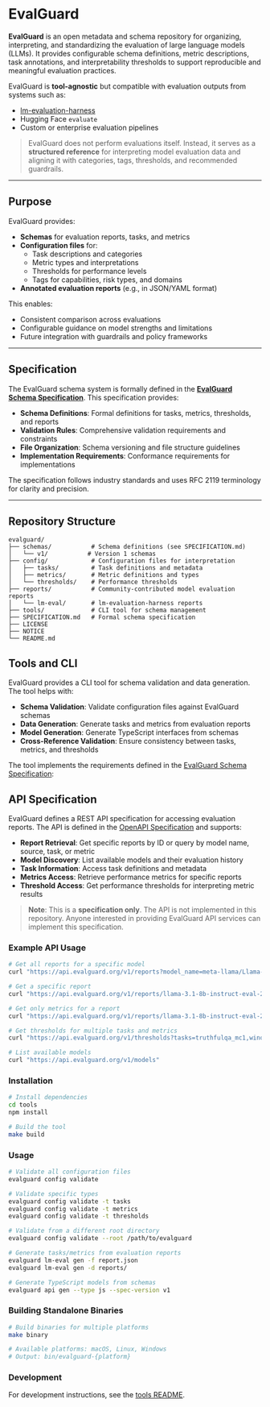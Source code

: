 # EvalGuard

**EvalGuard** is an open metadata and schema repository for organizing, interpreting, and standardizing the evaluation of large language models (LLMs). It provides configurable schema definitions, metric descriptions, task annotations, and interpretability thresholds to support reproducible and meaningful evaluation practices.

EvalGuard is **tool-agnostic** but compatible with evaluation outputs from systems such as:
- [lm-evaluation-harness](https://github.com/EleutherAI/lm-evaluation-harness)
- Hugging Face `evaluate`
- Custom or enterprise evaluation pipelines

> EvalGuard does not perform evaluations itself. Instead, it serves as a **structured reference** for interpreting model evaluation data and aligning it with categories, tags, thresholds, and recommended guardrails.

---

## Purpose

EvalGuard provides:

- **Schemas** for evaluation reports, tasks, and metrics
- **Configuration files** for:
  - Task descriptions and categories
  - Metric types and interpretations
  - Thresholds for performance levels
  - Tags for capabilities, risk types, and domains
- **Annotated evaluation reports** (e.g., in JSON/YAML format)

This enables:
- Consistent comparison across evaluations
- Configurable guidance on model strengths and limitations
- Future integration with guardrails and policy frameworks

---

## Specification

The EvalGuard schema system is formally defined in the [**EvalGuard Schema Specification**](SPECIFICATION.md). This specification provides:

- **Schema Definitions**: Formal definitions for tasks, metrics, thresholds, and reports
- **Validation Rules**: Comprehensive validation requirements and constraints
- **File Organization**: Schema versioning and file structure guidelines
- **Implementation Requirements**: Conformance requirements for implementations

The specification follows industry standards and uses RFC 2119 terminology for clarity and precision.

---

## Repository Structure

```text
evalguard/
├── schemas/           # Schema definitions (see SPECIFICATION.md)
│   └── v1/           # Version 1 schemas
├── config/            # Configuration files for interpretation
│   ├── tasks/         # Task definitions and metadata
│   ├── metrics/       # Metric definitions and types
│   └── thresholds/    # Performance thresholds
├── reports/           # Community-contributed model evaluation reports
│   └── lm-eval/       # lm-evaluation-harness reports
├── tools/             # CLI tool for schema management
├── SPECIFICATION.md   # Formal schema specification
├── LICENSE
├── NOTICE
└── README.md
```

## Tools and CLI

EvalGuard provides a CLI tool for schema validation and data generation. The tool helps with:

- **Schema Validation**: Validate configuration files against EvalGuard schemas
- **Data Generation**: Generate tasks and metrics from evaluation reports
- **Model Generation**: Generate TypeScript interfaces from schemas
- **Cross-Reference Validation**: Ensure consistency between tasks, metrics, and thresholds

The tool implements the requirements defined in the [EvalGuard Schema Specification](SPECIFICATION.md):

## API Specification

EvalGuard defines a REST API specification for accessing evaluation reports. The API is defined in the [OpenAPI Specification](schemas/v1/api.schema.yaml) and supports:

- **Report Retrieval**: Get specific reports by ID or query by model name, source, task, or metric
- **Model Discovery**: List available models and their evaluation history
- **Task Information**: Access task definitions and metadata
- **Metrics Access**: Retrieve performance metrics for specific reports
- **Threshold Access**: Get performance thresholds for interpreting metric results

> **Note**: This is a **specification only**. The API is not implemented in this repository. Anyone interested in providing EvalGuard API services can implement this specification.

### Example API Usage

```bash
# Get all reports for a specific model
curl "https://api.evalguard.org/v1/reports?model_name=meta-llama/Llama-3.1-8B-Instruct"

# Get a specific report
curl "https://api.evalguard.org/v1/reports/llama-3.1-8b-instruct-eval-2025-01-15"

# Get only metrics for a report
curl "https://api.evalguard.org/v1/reports/llama-3.1-8b-instruct-eval-2025-01-15/metrics"

# Get thresholds for multiple tasks and metrics
curl "https://api.evalguard.org/v1/thresholds?tasks=truthfulqa_mc1,winogender_schemas&metrics=acc,acc_norm,pct_stereotype"

# List available models
curl "https://api.evalguard.org/v1/models"
```

### Installation

```bash
# Install dependencies
cd tools
npm install

# Build the tool
make build
```

### Usage

```bash
# Validate all configuration files
evalguard config validate

# Validate specific types
evalguard config validate -t tasks
evalguard config validate -t metrics
evalguard config validate -t thresholds

# Validate from a different root directory
evalguard config validate --root /path/to/evalguard

# Generate tasks/metrics from evaluation reports
evalguard lm-eval gen -f report.json
evalguard lm-eval gen -d reports/

# Generate TypeScript models from schemas
evalguard api gen --type js --spec-version v1
```

### Building Standalone Binaries

```bash
# Build binaries for multiple platforms
make binary

# Available platforms: macOS, Linux, Windows
# Output: bin/evalguard-{platform}
```

### Development

For development instructions, see the [tools README](tools/README.md).
